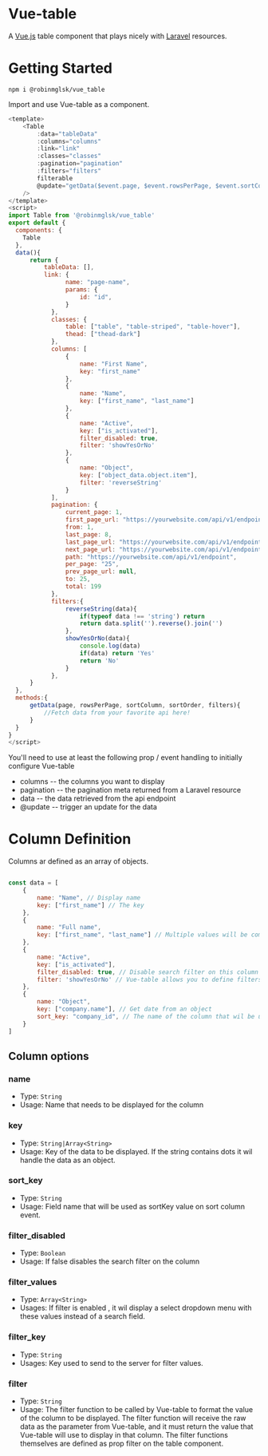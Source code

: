 # Vue-table

A [Vue.js](https://vuejs.org) table component that plays nicely with [Laravel](https://laravel.com/) resources.

# Getting Started

```
npm i @robinmglsk/vue_table
```

Import and use Vue-table as a component.

```js
<template>
    <Table
        :data="tableData"
        :columns="columns"
        :link="link"
        :classes="classes"
        :pagination="pagination"
        :filters="filters"
        filterable
        @update="getData($event.page, $event.rowsPerPage, $event.sortColumn, $event.sortOrder, $event.filters)"
    />
</template>
<script>
import Table from '@robinmglsk/vue_table'
export default {
  components: {
    Table
  },
  data(){
      return {
          tableData: [],
          link: {
                name: "page-name",
                params: {
                    id: "id",
                }
            },
            classes: {
                table: ["table", "table-striped", "table-hover"],
                thead: ["thead-dark"]
            },
            columns: [
                {
                    name: "First Name",
                    key: "first_name"
                },
                {
                    name: "Name",
                    key: ["first_name", "last_name"]
                },
                {
                    name: "Active",
                    key: ["is_activated"],
                    filter_disabled: true,
                    filter: 'showYesOrNo'
                },
                {
                    name: "Object",
                    key: ["object_data.object.item"],
                    filter: 'reverseString'
                }
            ],
            pagination: {
                current_page: 1,
                first_page_url: "https://yourwebsite.com/api/v1/endpoint?page_size=25&order_by=id&sort=ASC&like=null&page=1",
                from: 1,
                last_page: 8,
                last_page_url: "https://yourwebsite.com/api/v1/endpoint?page_size=25&order_by=id&sort=ASC&like=null&page=8",
                next_page_url: "https://yourwebsite.com/api/v1/endpoint?page_size=25&order_by=id&sort=ASC&like=null&page=2",
                path: "https://yourwebsite.com/api/v1/endpoint",
                per_page: "25",
                prev_page_url: null,
                to: 25,
                total: 199
            },
            filters:{
                reverseString(data){
                    if(typeof data !== 'string') return
                    return data.split('').reverse().join('')
                },
                showYesOrNo(data){
                    console.log(data)
                    if(data) return 'Yes'
                    return 'No'
                }
            },
      }
  },
  methods:{
      getData(page, rowsPerPage, sortColumn, sortOrder, filters){
          //Fetch data from your favorite api here!
      }
  }
}
</script>
```

You'll need to use at least the following prop / event handling to initially configure Vue-table

* columns -- the columns you want to display
* pagination -- the pagination meta returned from a Laravel resource
* data -- the data retrieved from the api endpoint
* @update -- trigger an update for the data

# Column Definition
Columns ar defined as an array of objects.
```js

const data = [
    {
        name: "Name", // Display name
        key: ["first_name"] // The key 
    },
    {
        name: "Full name",
        key: ["first_name", "last_name"] // Multiple values will be combined with spaces in between
    },
    {
        name: "Active",
        key: ["is_activated"],
        filter_disabled: true, // Disable search filter on this column
        filter: 'showYesOrNo' // Vue-table allows you to define filters that can be used to apply common formatting.
    },
    {
        name: "Object",
        key: ["company.name"], // Get date from an object
        sort_key: "company_id", // The name of the column that wil be used for sorting (handy if you like to display data from a relation but want to sort on the id in the parent table)
    }
]
```
## Column options
### name
* Type: `String`
* Usage: Name that needs to be displayed for the column

### key
* Type: `String|Array<String>`
* Usage: Key of the data to be displayed. If the string contains dots it wil handle the data as an object.

### sort_key
* Type: `String`
* Usage: Field name that will be used as sortKey value on sort column event.

### filter_disabled
* Type: `Boolean`
* Usage: If false disables the search filter on the column

### filter_values
* Type: `Array<String>`
* Usages: If filter is enabled , it wil display a select dropdown menu with these values instead of a search field.

### filter_key
* Type: `String`
* Usages: Key used to send to the server for filter values.

### filter
* Type: `String`
* Usage: The filter function to be called by Vue-table to format the value of the column to be displayed. The filter function will receive the raw data as the parameter from Vue-table, and it must return the value that Vue-table will use to display in that column. The filter functions themselves are defined as prop filter on the table component.

